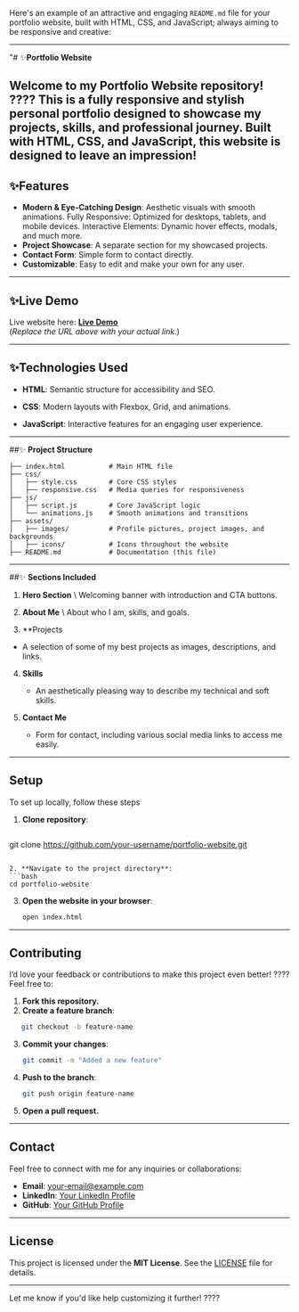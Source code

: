 Here's an example of an attractive and engaging `README.md` file for your portfolio website, built with HTML, CSS, and JavaScript; always aiming to be responsive and creative:

---
"#  ✨**Portfolio Website** 

Welcome to my **Portfolio Website** repository! ???? This is a fully responsive and stylish personal portfolio designed to showcase my projects, skills, and professional journey. Built with **HTML**, **CSS**, and **JavaScript**, this website is designed to leave an impression!
---

## ✨Features

- **Modern & Eye-Catching Design**: Aesthetic visuals with smooth animations.
Fully Responsive: Optimized for desktops, tablets, and mobile devices.
Interactive Elements: Dynamic hover effects, modals, and much more.
- **Project Showcase**: A separate section for my showcased projects.
- **Contact Form**: Simple form to contact directly.
- **Customizable**: Easy to edit and make your own for any user.

---

##  ✨**Live Demo**

Live website here: [**Live Demo**](https://your-username.github.io/portfolio-website/)  
(*Replace the URL above with your actual link.*)

---

## ✨**Technologies Used**

- **HTML**: Semantic structure for accessibility and SEO.  

- **CSS**: Modern layouts with Flexbox, Grid, and animations.
- **JavaScript**: Interactive features for an engaging user experience.  

---

##✨ **Project Structure**

```plaintext
├── index.html           # Main HTML file
├── css/
│   ├── style.css        # Core CSS styles
│   ├── responsive.css   # Media queries for responsiveness
├── js/
│   ├── script.js        # Core JavaScript logic
│   └── animations.js    # Smooth animations and transitions
├── assets/
│   ├── images/          # Profile pictures, project images, and backgrounds
│   ├── icons/           # Icons throughout the website
├── README.md            # Documentation (this file)
```

---
 
##✨  **Sections Included**
 
1. **Hero Section**  \ 
   Welcoming banner with introduction and CTA buttons.

2. **About Me**  \ 
   About who I am, skills, and goals.

3. **Projects
- A selection of some of my best projects as images, descriptions, and links.

4. **Skills**
   - An aesthetically pleasing way to describe my technical and soft skills.

5. **Contact Me**
   - Form for contact, including various social media links to access me easily.

---

##  **Setup**

To set up locally, follow these steps

1. **Clone repository**:
   ```bash
git clone https://github.com/your-username/portfolio-website.git
   ```

2. **Navigate to the project directory**:
   ```bash
   cd portfolio-website
   ```

3. **Open the website in your browser**:
   ```bash
   open index.html
   ```

---

##  **Contributing**

I’d love your feedback or contributions to make this project even better! ????️  
Feel free to:  
1. **Fork this repository.**  
2. **Create a feature branch**:
```bash
   git checkout -b feature-name
   ```
3. **Commit your changes**:
   ```bash
   git commit -m "Added a new feature"
   ```
4. **Push to the branch**:
   ```bash
   git push origin feature-name
   ```
5. **Open a pull request.**

---

##  **Contact**

Feel free to connect with me for any inquiries or collaborations:  

- **Email**: your-email@example.com
- **LinkedIn**: [Your LinkedIn Profile](https://linkedin.com/in/your-profile)  
- **GitHub**: [Your GitHub Profile](https://github.com/your-username)  

---

## **License**

This project is licensed under the **MIT License**. See the [LICENSE](LICENSE) file for details.

---

Let me know if you'd like help customizing it further! ????
